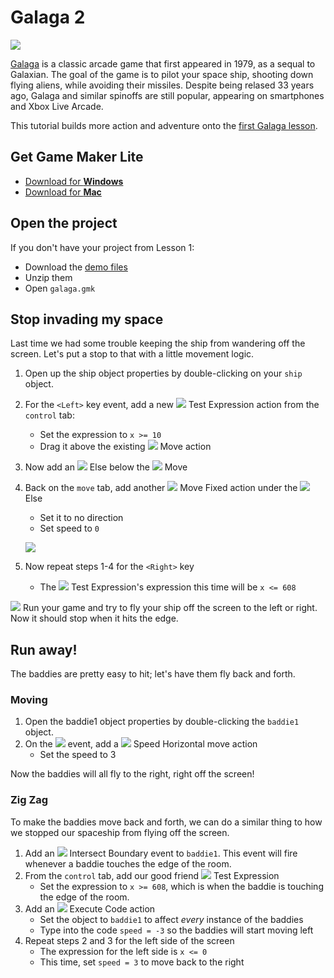 # Galaga 2

![](http://upload.wikimedia.org/wikipedia/en/thumb/2/2a/Galaga.png/220px-Galaga.png)

[Galaga](http://en.wikipedia.org/wiki/Galaga) is a classic arcade game that
first appeared in 1979, as a sequal to Galaxian. The goal of the game is to
pilot your space ship, shooting down flying aliens, while avoiding their
missiles. Despite being relased 33 years ago, Galaga and similar spinoffs are
still popular, appearing on smartphones and Xbox Live Arcade.

This tutorial builds more action and adventure onto the
[first Galaga lesson](https://github.com/cameronmcefee/Lesson-Plans/blob/master/galaga/galaga.md).


## Get Game Maker Lite

* [Download for **Windows**](http://www.yoyogames.com/gamemaker/windows)
* [Download for **Mac**](http://www.yoyogames.com/gamemaker/mac)

## Open the project

If you don't have your project from Lesson 1:

* Download the [demo files](https://github.com/kristjan/Lesson-Plans/blob/galaga_part_deux/galaga-2/demo-files.zip?raw=true)
* Unzip them
* Open `galaga.gmk`

## Stop invading my space

Last time we had some trouble keeping the ship from wandering off the screen.
Let's put a stop to that with a little movement logic.

1. Open up the ship object properties by double-clicking on your `ship` object.
1. For the `<Left>` key event, add a new
   ![](https://github.com/downloads/kristjan/Lesson-Plans/test-expression.png)
   Test Expression action from the `control` tab:
    * Set the expression to `x >= 10`
    * Drag it above the existing
   ![](https://github.com/downloads/kristjan/Lesson-Plans/move-fixed.png) Move
   action
1. Now add an ![](https://github.com/downloads/kristjan/Lesson-Plans/else.png)
   Else below the
   ![](https://github.com/downloads/kristjan/Lesson-Plans/move-fixed.png) Move
1. Back on the `move` tab, add another
   ![](https://github.com/downloads/kristjan/Lesson-Plans/move-fixed.png) Move
   Fixed action under the
   ![](https://github.com/downloads/kristjan/Lesson-Plans/else.png) Else
    * Set it to no direction
    * Set speed to `0`

    ![](https://github.com/downloads/kristjan/Lesson-Plans/stop-at-boundary.png)
1. Now repeat steps 1-4 for the `<Right>` key
    * The
   ![](https://github.com/downloads/kristjan/Lesson-Plans/test-expression.png)
   Test Expression's expression this time will be `x <= 608`

![](https://github.com/downloads/kristjan/Lesson-Plans/run.png) Run your game
and try to fly your ship off the screen to the left or right. Now it should stop
when it hits the edge.

## Run away!

The baddies are pretty easy to hit; let's have them fly back and forth.

### Moving

1. Open the baddie1 object properties by double-clicking the `baddie1` object.
1. On the ![](https://github.com/downloads/kristjan/Lesson-Plans/create.png)
   event, add a
   ![](https://github.com/downloads/kristjan/Lesson-Plans/speed-horizontal.png)
   Speed Horizontal move action
    * Set the speed to 3

Now the baddies will all fly to the right, right off the screen!

### Zig Zag

To make the baddies move back and forth, we can do a similar thing to how we
stopped our spaceship from flying off the screen.

1. Add an
   ![](https://github.com/downloads/kristjan/Lesson-Plans/intersect-boundary.png)
   Intersect Boundary event to `baddie1`. This event will fire whenever a baddie
   touches the edge of the room.
1. From the `control` tab, add our good friend
   ![](https://github.com/downloads/kristjan/Lesson-Plans/test-expression.png)
   Test Expression
    * Set the expression to `x >= 608`, which is when the baddie is touching the
     edge of the room.
1. Add an
   ![](https://github.com/downloads/kristjan/Lesson-Plans/execute-code.png)
   Execute Code action
    * Set the object to `baddie1` to affect _every_ instance of the baddies
    * Type into the code `speed = -3` so the baddies will start moving left
1. Repeat steps 2 and 3 for the left side of the screen
    * The expression for the left side is `x <= 0`
    * This time, set `speed = 3` to move back to the right
